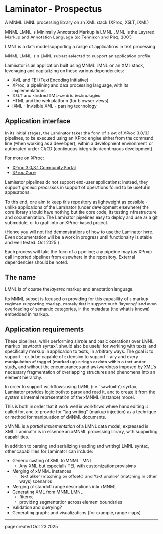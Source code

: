 # Laminator - Prospectus

A MNML LMNL processing library on an XML stack (XProc, XSLT, iXML)

MNML LMNL is Minimally Annotated Markup in LMNL
LMNL is the Layered Markup and Annotation Language (sc Tennison and Piez, 2001)

LMNL is a data model supporting a range of applications in text processing.

MNML LMNL is a LMNL subset selected to support an application profile.

Laminator is an application built using MNML LMNL on an XML stack, leveraging and capitalizing on these various dependencies:

- XML and TEI (Text Encoding Initiative)
- XProc, a pipelining and data processing language, with its implementations
- XSLT and kindred XML-centric technologies
- HTML and the web platform (for browser views)
- iXML - Invisible XML - parsing technology

## Application interface

In its initial stages, the Laminator takes the form of a set of XProc 3.0/3.1 pipelines, to be executed using an XProc engine either from the command line (when working as a developer), within a development environment, or automated under CI/CD (continuous integration/continuous development).

For more on XProc:

- [XProc 3.0/3.1 Community Portal](https://xproc.org/)
- [XProc Zone](https://wendellpiez.github.io/xproc-zone/)

Laminator pipelines do not support end-user applications: instead, they support *generic processes* in support of operations found to be useful in applications.

To this end, one aim to keep this repository as lightweight as possible - unlike applications of the Laminator (under development elsewhere) the core library should have nothing but the core code, its testing infrastructure and documentation. The Laminator pipelines easy to deploy and use as a git submodule, or to graft into an XProc-based project.

(Hence you will not find demonstrations of how to use the Laminator here. Even documentation will be a work in progress until functionality is stable and well tested. Oct 2025.)

Each process will take the form of a pipeline; any pipeline may (as XProc) call imported pipelines from elsewhere in the repository. External dependencies should be noted.

## The name

LMNL is of course the *layered* markup and annotation language.

Its MNML subset is focused on providing for this capability of a markup regimen supporting overlap, namely that it support such 'layering' and even overloading of semantic categories, in the metadata (the what is known) embedded in markup.

## Application requirements

These pipelines, while performing simple and basic operations over LMNL markup 'sawtooth syntax', should also be useful for working with texts, and specifically markup in application to texts, in arbitrary ways. The goal is to support - or to be capable of extension to support - any and every manipulation of tagged (marked up) strings or data within a text under study, and without the encumbrances and awkwardness imposed by XML's necessary fragmentation of overlapping structures and phenomena into an element hierarchy.

In order to support workflows using LMNL (i.e. 'sawtooth') syntax, Laminator provides logic both to parse and read it, and to create it from the system's internal representation of the xMNML (instance) model.

This is both in order that it work well in workflows where hand editing is called for, and to provide for "tag writing" (markup injection) as a technique or method for manipulation of xMNML documents.

xMNML is a *partial implementation* of a LMNL data model, expressed in XML. Laminator is in essence an xMNML processing library, with supporting capabilities.

In addition to parsing and serializing (reading and writing) LMNL syntax, other capabilities for Laminator can include:

- Generic casting of XML to MNML LMNL
  - Any XML but especially TEI, with customization provisions
- Merging of xMNML instances
  - 'text alike' (matching on offsets) and 'text unalike' (matching in other ways) scenarios
- Merging of standoff range descriptions into xMNML
- Generating XML from MNML LMNL
  - filtered
  - providing segmentation across element boundaries
- Validation and querying?
- Generating graphs and visualizations (for example, range maps)

---
page created Oct 23 2025
